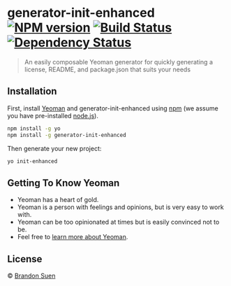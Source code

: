 # generator-init-enhanced [![NPM version][npm-image]][npm-url] [![Build Status][travis-image]][travis-url] [![Dependency Status][daviddm-image]][daviddm-url]
> An easily composable Yeoman generator for quickly generating a license, README, and package.json that suits your needs

## Installation

First, install [Yeoman](http://yeoman.io) and generator-init-enhanced using [npm](https://www.npmjs.com/) (we assume you have pre-installed [node.js](https://nodejs.org/)).

```bash
npm install -g yo
npm install -g generator-init-enhanced
```

Then generate your new project:

```bash
yo init-enhanced
```

## Getting To Know Yeoman

 * Yeoman has a heart of gold.
 * Yeoman is a person with feelings and opinions, but is very easy to work with.
 * Yeoman can be too opinionated at times but is easily convinced not to be.
 * Feel free to [learn more about Yeoman](http://yeoman.io/).

## License

 © [Brandon Suen](https://brandons42.github.io/personal_website/)


[npm-image]: https://badge.fury.io/js/generator-init-enhanced.svg
[npm-url]: https://npmjs.org/package/generator-init-enhanced
[travis-image]: https://travis-ci.org/brandons42/generator-init-enhanced.svg?branch=master
[travis-url]: https://travis-ci.org/brandons42/generator-init-enhanced
[daviddm-image]: https://david-dm.org/brandons42/generator-init-enhanced.svg?theme=shields.io
[daviddm-url]: https://david-dm.org/brandons42/generator-init-enhanced
